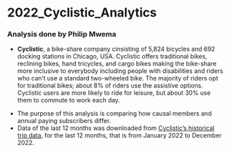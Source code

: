 # 2022_Cyclistic_Analytics
### Analysis done by Philip Mwema

- **Cyclistic**, a bike-share company cinsisting of 5,824 bicycles and 692 docking stations in Chicago, USA. Cyclistic offers traditional bikes,  reclining bikes, hand tricycles, and cargo bikes making the bike-share more inclusive to everybody including people with disabilities and riders who can’t use a standard two-wheeled bike. The majority of riders opt for traditional bikes; about 8% of riders use the assistive options. Cyclistic users are more likely to ride for leisure, but about 30% use them to commute to work each day. 

* The purpose of this analysis is comparing how causal members and annual paying subscribers differ.
* Data of the last 12 months was downloaded from [Cyclistic’s historical trip data](https://divvy-tripdata.s3.amazonaws.com/index.html), for the last 12 months, that is from January 2022 to December 2022.
